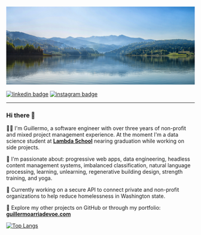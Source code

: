 <a href="https://www.youtube.com/watch?v=yX908Qi-7DE" target="_blank"><img src="https://github.com/arriadevoe/arriadevoe/blob/master/landscape.jpg" alt="landscape"/></a>

[![linkedin badge](https://img.shields.io/badge/Guillermo_Arria--Devoe-30302f?style=flat&logo=linkedin)](https://www.linkedin.com/in/guillermo-arria-devoe/) [![instagram badge](https://img.shields.io/badge/@guillearria-30302f?style=flat&logo=instagram)](https://www.instagram.com/guillearria/)

---

### Hi there 👋

🙇‍♂️ I'm Guillermo, a software engineer with over three years of non-profit and mixed project management experience. At the moment I'm a data science student at **[Lambda School](https://lambdaschool.com/)** nearing graduation while working on side projects. 

💙 I'm passionate about: progressive web apps, data engineering, headless content management systems, imbalanced classification, natural language processing, learning, unlearning, regenerative building design, strength training, and yoga.

🤝 Currently working on a secure API to connect private and non-profit organizations to help reduce homelessness in Washington state.

🌱 Explore my other projects on GitHub or through my portfolio: **[guillermoarriadevoe.com](https://guillermoarriadevoe.com/)**</br>

[![Top Langs](https://github-readme-stats.vercel.app/api/top-langs/?username=arriadevoe&hide=jupyter+notebook&layout=compact)](https://github.com/arriadevoe/github-readme-stats)
